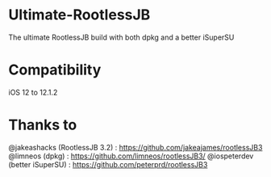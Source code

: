 # Ultimate-RootlessJB

The ultimate RootlessJB build with both dpkg and a better iSuperSU

# Compatibility

iOS 12 to 12.1.2

# Thanks to

@jakeashacks (RootlessJB 3.2) : https://github.com/jakeajames/rootlessJB3
@limneos (dpkg) : https://github.com/limneos/rootlessJB3/
@iospeterdev (better iSuperSU) : https://github.com/peterprd/rootlessJB3
